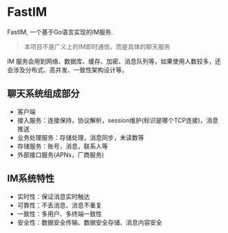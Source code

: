 # FastIM

FastIM, 一个基于Go语言实现的IM服务.

> 本项目不是广义上的IM即时通信，而是具体的聊天服务

IM 服务会用到网络、数据库、缓存、加密、消息队列等，如果使用人数较多，还会涉及分布式、高并发、一致性架构设计等。

## 聊天系统组成部分

- 客户端
- 接入服务：连接保持，协议解析，session维护(标识是哪个TCP连接)，消息推送
- 业务处理服务：存储处理，消息同步，未读数等
- 存储服务：账号，消息，联系人等
- 外部接口服务(APNs，厂商服务)

## IM系统特性

- 实时性：保证消息实时触达
- 可靠性：不丢消息、消息不重复
- 一致性：多用户、多终端一致性
- 安全性：数据安全传输、数据安全存储、消息内容安全
